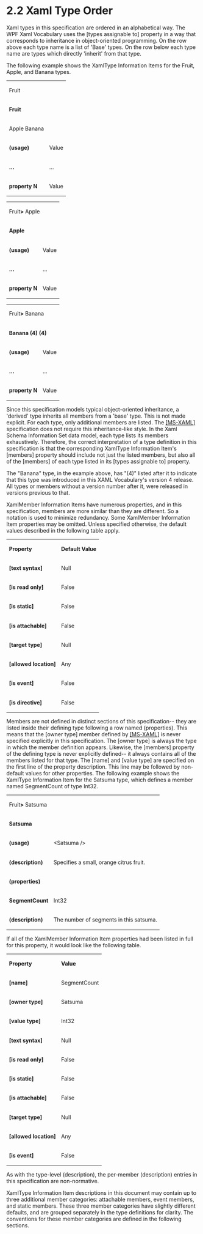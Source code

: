 <html dir="LTR" xmlns:mshelp="http://msdn.microsoft.com/mshelp" xmlns:ddue="http://ddue.schemas.microsoft.com/authoring/2003/5" xmlns:xlink="http://www.w3.org/1999/xlink" xmlns:tool="http://www.microsoft.com/tooltip"><body><input type="hidden" id="userDataCache" class="userDataStyle"><input type="hidden" id="hiddenScrollOffset"><img id="dropDownImage" style="display:none; height:0; width:0;" src="../local/drpdown.gif"><img id="dropDownHoverImage" style="display:none; height:0; width:0;" src="../local/drpdown_orange.gif"><img id="collapseImage" style="display:none; height:0; width:0;" src="../local/collapse.gif"><img id="expandImage" style="display:none; height:0; width:0;" src="../local/exp.gif"><img id="collapseAllImage" style="display:none; height:0; width:0;" src="../local/collall.gif"><img id="expandAllImage" style="display:none; height:0; width:0;" src="../local/expall.gif"><img id="copyImage" style="display:none; height:0; width:0;" src="../local/copycode.gif"><img id="copyHoverImage" style="display:none; height:0; width:0;" src="../local/copycodeHighlight.gif"><div id="header"><h1 class="heading">2.2 Xaml Type Order</h1></div><div id="mainSection"><div id="mainBody"><div id="allHistory" class="saveHistory" onsave="saveAll()" onload="loadAll()"></div>
			<div id="sectionSection0" class="section" name="collapseableSection"><content xmlns="http://ddue.schemas.microsoft.com/authoring/2003/5" xmlns:wsd="http://wsdev.schemas.microsoft.com/authoring/2008/2" xmlns:msxsl="urn:schemas-microsoft-com:xslt" xmlns:script="urn:script" xmlns:build="urn:build">
				</content></div><div id="sectionSection1" class="section" name="collapseableSection"><content xmlns="http://ddue.schemas.microsoft.com/authoring/2003/5" xmlns:wsd="http://wsdev.schemas.microsoft.com/authoring/2008/2" xmlns:msxsl="urn:schemas-microsoft-com:xslt" xmlns:script="urn:script" xmlns:build="urn:build">
					<p xmlns="">Xaml types in this specification are ordered in an alphabetical way. The WPF Xaml Vocabulary uses the [types assignable to] property in a way that corresponds to inheritance in object-oriented programming. On the row above each type name is a list of 'Base' types. On the row below each type name are types which directly 'inherit' from that type.</p>
					<p xmlns="">The following example shows the XamlType Information Items for the Fruit, Apple, and Banana types. </p>
					<p xmlns=""><b></b></p><table class="ProtocolAuthoredTable" xmlns=""><tr>
								<td colspan="2">
									<p>Fruit</p>
								</td>
							</tr><tr>
							<td colspan="2">
								<p>
									<b>Fruit</b>
								</p>
							</td>
						</tr><tr>
							<td>
								<p>Apple Banana</p>
							</td>
							<td>
							</td>
						</tr><tr>
							<td>
								<p>
									<b>(usage)</b>
								</p>
							</td>
							<td>
								<p>Value</p>
							</td>
						</tr><tr>
							<td>
								<p>
									<b>…</b>
								</p>
							</td>
							<td>
								<p>…</p>
							</td>
						</tr><tr>
							<td>
								<p>
									<b>property N</b>
								</p>
							</td>
							<td>
								<p>Value</p>
							</td>
						</tr></table>
					<p xmlns=""><b></b></p><table class="ProtocolAuthoredTable" xmlns=""><tr>
								<td colspan="2">
									<p>Fruit<b>&gt; </b>Apple</p>
								</td>
							</tr><tr>
							<td colspan="2">
								<p>
									<b>Apple</b>
								</p>
							</td>
						</tr><tr>
							<td>
								<p>
									<b>(usage)</b>
								</p>
							</td>
							<td>
								<p>Value</p>
							</td>
						</tr><tr>
							<td>
								<p>
									<b>…</b>
								</p>
							</td>
							<td>
								<p>…</p>
							</td>
						</tr><tr>
							<td>
								<p>
									<b>property N</b>
								</p>
							</td>
							<td>
								<p>Value</p>
							</td>
						</tr></table>
					<p xmlns=""><b></b></p><table class="ProtocolAuthoredTable" xmlns=""><tr>
								<td colspan="2">
									<p>Fruit<b>&gt; </b>Banana</p>
								</td>
							</tr><tr>
							<td colspan="2">
								<p>
									<b>Banana (4)</b>
									<b>(4)</b>
								</p>
							</td>
						</tr><tr>
							<td>
								<p>
									<b>(usage)</b>
								</p>
							</td>
							<td>
								<p>Value</p>
							</td>
						</tr><tr>
							<td>
								<p>
									<b>…</b>
								</p>
							</td>
							<td>
								<p>…</p>
							</td>
						</tr><tr>
							<td>
								<p>
									<b>property N</b>
								</p>
							</td>
							<td>
								<p>Value</p>
							</td>
						</tr></table>
					<p xmlns="">Since this specification models typical object-oriented inheritance, a 'derived' type inherits all members from a 'base' type. This is not made explicit. For each type, only additional members are listed. The <a href="http://go.microsoft.com/fwlink/?LinkId=390714" alt="" target="_blank"><linktext xmlns="http://ddue.schemas.microsoft.com/authoring/2003/5">[MS-XAML]</linktext></a> specification does not require this inheritance-like style. In the Xaml Schema Information Set data model, each type lists its members exhaustively. Therefore, the correct interpretation of a type definition in this specification is that the corresponding XamlType Information Item's [members] property should include not just the listed members, but also all of the [members] of each type listed in its [types assignable to] property.</p>
					<p xmlns="">The "Banana" type, in the example above, has "(4)" listed after it to indicate that this type was introduced in this XAML Vocabulary's version 4 release. All types or members without a version number after it, were released in versions previous to that.</p>
					<p xmlns="">XamlMember Information Items have numerous properties, and in this specification, members are more similar than they are different. So a notation is used to minimize redundancy. Some XamlMember Information Item properties may be omitted. Unless specified otherwise, the default values described in the following table apply.</p>
					<p xmlns=""><b></b></p><table class="ProtocolAuthoredTable" xmlns=""><tr>
								<td>
									<p>
										<b>Property</b>
									</p>
								</td>
								<td>
									<p>
										<b>Default Value</b>
									</p>
								</td>
							</tr><tr>
							<td>
								<p>
									<b>[text syntax]</b>
								</p>
							</td>
							<td>
								<p>Null</p>
							</td>
						</tr><tr>
							<td>
								<p>
									<b>[is read only]</b>
								</p>
							</td>
							<td>
								<p>False</p>
							</td>
						</tr><tr>
							<td>
								<p>
									<b>[is static]</b>
								</p>
							</td>
							<td>
								<p>False</p>
							</td>
						</tr><tr>
							<td>
								<p>
									<b>[is attachable]</b>
								</p>
							</td>
							<td>
								<p>False</p>
							</td>
						</tr><tr>
							<td>
								<p>
									<b>[target type]</b>
								</p>
							</td>
							<td>
								<p>Null </p>
							</td>
						</tr><tr>
							<td>
								<p>
									<b>[allowed location]</b>
								</p>
							</td>
							<td>
								<p>Any</p>
							</td>
						</tr><tr>
							<td>
								<p>
									<b>[is event]</b>
								</p>
							</td>
							<td>
								<p>False</p>
							</td>
						</tr><tr>
							<td>
								<p>
									<b>[is directive]</b>
								</p>
							</td>
							<td>
								<p>False</p>
							</td>
						</tr></table>
					<p xmlns="">Members are not defined in distinct sections of this specification-- they are listed inside their defining type following a row named (properties). This means that the [owner type] member defined by <a href="http://go.microsoft.com/fwlink/?LinkId=390714" alt="" target="_blank"><linktext xmlns="http://ddue.schemas.microsoft.com/authoring/2003/5">[MS-XAML]</linktext></a> is never specified explicitly in this specification. The [owner type] is always the type in which the member definition appears. Likewise, the [members] property of the defining type is never explicitly defined-- it always contains all of the members listed for that type. The [name] and [value type] are specified on the first line of the property description. This line may be followed by non-default values for other properties. The following example shows the XamlType Information Item for the Satsuma type, which defines a member named SegmentCount of type Int32.</p>
					<p xmlns=""><b></b></p><table class="ProtocolAuthoredTable" xmlns=""><tr>
								<td colspan="2">
									<p>Fruit<b>&gt; </b>Satsuma</p>
								</td>
							</tr><tr>
							<td colspan="2">
								<p>
									<b>Satsuma</b>
								</p>
							</td>
						</tr><tr>
							<td>
								<p>
									<b>(usage)</b>
								</p>
							</td>
							<td>
								<p>&lt;Satsuma /&gt;</p>
							</td>
						</tr><tr>
							<td>
								<p>
									<b>(description)</b>
								</p>
							</td>
							<td>
								<p>Specifies a small, orange citrus fruit.</p>
							</td>
						</tr><tr>
							<td>
								<p>
									<b>(properties)</b>
								</p>
							</td>
							<td>
							</td>
						</tr><tr>
							<td>
								<p>
									<b>SegmentCount</b>
								</p>
							</td>
							<td>
								<p>Int32</p>
							</td>
						</tr><tr>
							<td>
								<p>
									<b>(description)</b>
								</p>
							</td>
							<td>
								<p>The number of segments in this satsuma.</p>
							</td>
						</tr></table>
					<p xmlns="">If all of the XamlMember Information Item properties had been listed in full for this property, it would look like the following table.</p>
					<p xmlns=""><b></b></p><table class="ProtocolAuthoredTable" xmlns=""><tr>
								<td>
									<p>
										<b>Property</b>
									</p>
								</td>
								<td>
									<p>
										<b>Value</b>
									</p>
								</td>
							</tr><tr>
							<td>
								<p>
									<b>[name]</b>
								</p>
							</td>
							<td>
								<p>SegmentCount</p>
							</td>
						</tr><tr>
							<td>
								<p>
									<b>[owner type]</b>
								</p>
							</td>
							<td>
								<p>Satsuma</p>
							</td>
						</tr><tr>
							<td>
								<p>
									<b>[value type]</b>
								</p>
							</td>
							<td>
								<p>Int32</p>
							</td>
						</tr><tr>
							<td>
								<p>
									<b>[text syntax]</b>
								</p>
							</td>
							<td>
								<p>Null</p>
							</td>
						</tr><tr>
							<td>
								<p>
									<b>[is read only]</b>
								</p>
							</td>
							<td>
								<p>False</p>
							</td>
						</tr><tr>
							<td>
								<p>
									<b>[is static]</b>
								</p>
							</td>
							<td>
								<p>False</p>
							</td>
						</tr><tr>
							<td>
								<p>
									<b>[is attachable]</b>
								</p>
							</td>
							<td>
								<p>False</p>
							</td>
						</tr><tr>
							<td>
								<p>
									<b>[target type]</b>
								</p>
							</td>
							<td>
								<p>Null</p>
							</td>
						</tr><tr>
							<td>
								<p>
									<b>[allowed location]</b>
								</p>
							</td>
							<td>
								<p>Any</p>
							</td>
						</tr><tr>
							<td>
								<p>
									<b>[is event]</b>
								</p>
							</td>
							<td>
								<p>False</p>
							</td>
						</tr></table>
					<p xmlns="">As with the type-level (description), the per-member (description) entries in this specification are non-normative.</p>
					<p xmlns="">XamlType Information Item descriptions in this document may contain up to three additional member categories: attachable members, event members, and static members. These three member categories have slightly different defaults, and are grouped separately in the type definitions for clarity. The conventions for these member categories are defined in the following sections.</p>
				</content></div><!--[if gte IE 5]>
			<tool:tip element="languageFilterToolTip" avoidmouse="false"/>
		<![endif]--></div><a name="feedback"></a><span></span></div></body></html>